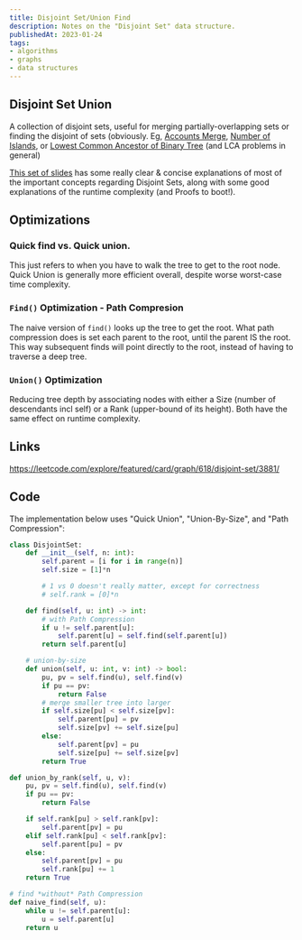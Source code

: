 ```yaml
---
title: Disjoint Set/Union Find
description: Notes on the "Disjoint Set" data structure.
publishedAt: 2023-01-24
tags:
- algorithms
- graphs
- data structures
---
```


## Disjoint Set Union

A collection of disjoint sets, useful for merging partially-overlapping sets or finding the disjoint of sets (obviously. Eg, [Accounts Merge](https://leetcode.com/problems/accounts-merge/), [Number of Islands](https://leetcode.com/problems/number-of-islands/), or [Lowest Common Ancestor of Binary Tree](https://leetcode.com/problems/accounts-merge/) (and LCA problems in general)

[This set of slides](https://www.cs.princeton.edu/courses/archive/spring13/cos423/lectures/UnionFind.pdf) has some really clear & concise explanations of most of the important concepts regarding Disjoint Sets, along with some good explanations of the runtime complexity (and Proofs to boot!).

## Optimizations

### Quick find vs. Quick union.

This just refers to when you have to walk the tree to get to the root node. Quick Union is generally more efficient overall, despite worse worst-case time complexity.

### `Find()` Optimization - Path Compresion

The naive version of `find()` looks up the tree to get the root. What path compression does is set each parent to the root, until the parent  IS the root. This way subsequent finds will point directly to the root, instead of having to traverse a deep tree.

### `Union()` Optimization

Reducing tree depth by associating nodes with either a Size (number of descendants incl self) or a Rank (upper-bound of its height). Both have the same effect on runtime complexity.

## Links
https://leetcode.com/explore/featured/card/graph/618/disjoint-set/3881/

## Code

The implementation below uses "Quick Union", "Union-By-Size", and "Path Compression":

```python
class DisjointSet:
	def __init__(self, n: int):
		self.parent = [i for i in range(n)]
		self.size = [1]*n

		# 1 vs 0 doesn't really matter, except for correctness
		# self.rank = [0]*n

	def find(self, u: int) -> int:
		# with Path Compression
		if u != self.parent[u]:
			self.parent[u] = self.find(self.parent[u])
		return self.parent[u]

	# union-by-size
	def union(self, u: int, v: int) -> bool:
		pu, pv = self.find(u), self.find(v)
		if pu == pv:
			return False
		# merge smaller tree into larger
		if self.size[pu] < self.size[pv]:
			self.parent[pu] = pv
			self.size[pv] += self.size[pu]
		else:
			self.parent[pv] = pu
			self.size[pu] += self.size[pv]
		return True
```

```python
def union_by_rank(self, u, v):
	pu, pv = self.find(u), self.find(v)
	if pu == pv:
		return False

	if self.rank[pu] > self.rank[pv]:
		self.parent[pv] = pu
	elif self.rank[pu] < self.rank[pv]:
		self.parent[pu] = pv
	else:
		self.parent[pv] = pu
		self.rank[pu] += 1
	return True
```

```python
# find *without* Path Compression
def naive_find(self, u):
	while u != self.parent[u]:
		u = self.parent[u]
	return u
```
